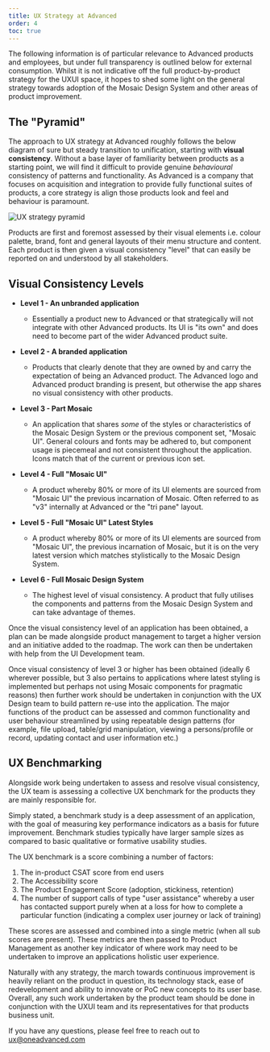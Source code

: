 ```yaml
---
title: UX Strategy at Advanced
order: 4
toc: true
---
```

The following information is of particular relevance to Advanced products and employees, but under full transparency is outlined below for external consumption. Whilst it is not indicative off the full product-by-product strategy for the UXUI space, it hopes to shed some light on the general strategy towards adoption of the Mosaic Design System and other areas of product improvement. 

## The "Pyramid"

The approach to UX strategy at Advanced roughly follows the below diagram of sure but steady transition to unification, starting with **visual consistency**. Without a base layer of familiarity between products as a starting point, we will find it difficult to provide genuine *behavioural* consistency of patterns and functionality. As Advanced is a company that focuses on acquisition and integration to provide fully functional suites of products, a core strategy is align those products look and feel and behaviour is paramount. 

![UX strategy pyramid](/assets/img/pyramid.png "Pyramid of UX Culture")

Products are first and foremost assessed by their visual elements i.e. colour palette, brand, font and general layouts of their menu structure and content. Each product is then given a visual consistency "level" that can easily be reported on and understood by all stakeholders.

## Visual Consistency Levels

* **Level 1 - An unbranded application**

  * Essentially a product new to Advanced or that strategically will not integrate with other Advanced products. Its UI is "its own" and does need to become part of the wider Advanced product suite.
* **Level 2 - A branded application**

  * Products that clearly denote that they are owned by and carry the expectation of being an Advanced product. The Advanced logo and Advanced product branding is present, but otherwise the app shares no visual consistency with other products.
* **Level 3 - Part Mosaic**

  * An application that shares *some* of the styles or characteristics of the Mosaic Design System or the previous component set, "Mosaic UI". General colours and fonts may be adhered to, but component usage is piecemeal and not consistent throughout the application. Icons match that of the current or previous icon set.
* **Level 4 - Full "Mosaic UI"**

  * A product whereby 80% or more of its UI elements are sourced from "Mosaic UI" the previous incarnation of Mosaic. Often referred to as "v3" internally at Advanced or the "tri pane" layout.
* **Level 5 - Full "Mosaic UI" Latest Styles**

  * A product whereby 80% or more of its UI elements are sourced from "Mosaic UI", the previous incarnation of Mosaic, but it is on the very latest version which matches stylistically to the Mosaic Design System. 
* **Level 6 - Full Mosaic Design System**

  * The highest level of visual consistency. A product that fully utilises the components and patterns from the Mosaic Design System and can take advantage of themes.

Once the visual consistency level of an application has been obtained, a plan can be made alongside product management to target a higher version and an initiative added to the roadmap. The work can then be undertaken with help from the UI Development team. 

Once visual consistency of level 3 or higher has been obtained (ideally 6 wherever possible, but 3 also pertains to applications where latest styling is implemented but perhaps not using Mosaic components for pragmatic reasons) then further work should be undertaken in conjunction with the UX Design team to build pattern re-use into the application. The major functions of the product can be assessed and common functionality and user behaviour streamlined by using repeatable design patterns (for example, file upload, table/grid manipulation, viewing a persons/profile or record,  updating contact and user information etc.)

## UX Benchmarking

Alongside work being undertaken to assess and resolve visual consistency, the UX team is assessing a collective UX benchmark for the products they are mainly responsible for. 

Simply stated, a benchmark study is a deep assessment of an application, with the goal of measuring key performance indicators as a basis for future improvement. Benchmark studies typically have larger sample sizes as compared to basic qualitative or formative usability studies.

The UX benchmark is a score combining a number of factors:

1. The in-product CSAT score from end users
2. The Accessibility score 
3. The Product Engagement Score (adoption, stickiness, retention)
4. The number of support calls of type "user assistance" whereby a user has contacted support purely when at a loss for how to complete a particular function (indicating a complex user journey or lack of training)

These scores are assessed and combined into a single metric (when all sub scores are present). These metrics are then passed to Product Management as another key indicator of where work may need to be undertaken to improve an applications holistic user experience. 

Naturally with any strategy, the march towards continuous improvement is heavily reliant on the product in question, its technology stack, ease of redevelopment and ability to innovate or PoC new concepts to its user base. Overall, any such work undertaken by the product team should be done in conjunction with the UXUI team and its representatives for that products business unit. 

If you have any questions, please feel free to reach out to ux@oneadvanced.com